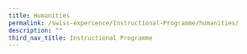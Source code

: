 ```yaml
---
title: Humanities
permalink: /swiss-experience/Instructional-Programme/humanities/
description: ""
third_nav_title: Instructional Programme
---
```

